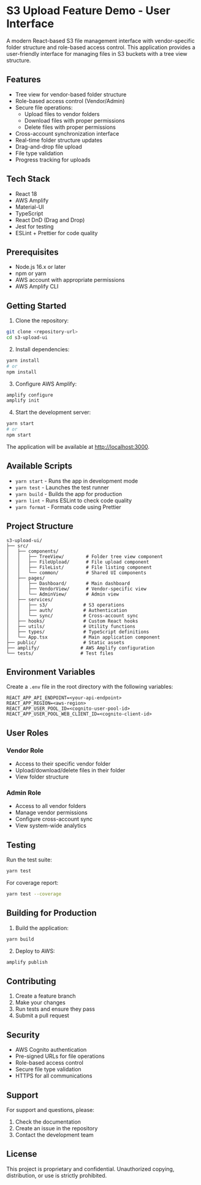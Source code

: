# S3 Upload Feature Demo - User Interface

A modern React-based S3 file management interface with vendor-specific folder structure and role-based access control. This application provides a user-friendly interface for managing files in S3 buckets with a tree view structure.

## Features

- Tree view for vendor-based folder structure
- Role-based access control (Vendor/Admin)
- Secure file operations:
  - Upload files to vendor folders
  - Download files with proper permissions
  - Delete files with proper permissions
- Cross-account synchronization interface
- Real-time folder structure updates
- Drag-and-drop file upload
- File type validation
- Progress tracking for uploads

## Tech Stack

- React 18
- AWS Amplify
- Material-UI
- TypeScript
- React DnD (Drag and Drop)
- Jest for testing
- ESLint + Prettier for code quality

## Prerequisites

- Node.js 16.x or later
- npm or yarn
- AWS account with appropriate permissions
- AWS Amplify CLI

## Getting Started

1. Clone the repository:
```bash
git clone <repository-url>
cd s3-upload-ui
```

2. Install dependencies:
```bash
yarn install
# or
npm install
```

3. Configure AWS Amplify:
```bash
amplify configure
amplify init
```

4. Start the development server:
```bash
yarn start
# or
npm start
```

The application will be available at [http://localhost:3000](http://localhost:3000).

## Available Scripts

- `yarn start` - Runs the app in development mode
- `yarn test` - Launches the test runner
- `yarn build` - Builds the app for production
- `yarn lint` - Runs ESLint to check code quality
- `yarn format` - Formats code using Prettier

## Project Structure

```
s3-upload-ui/
├── src/
│   ├── components/
│   │   ├── TreeView/        # Folder tree view component
│   │   ├── FileUpload/      # File upload component
│   │   ├── FileList/        # File listing component
│   │   └── common/          # Shared UI components
│   ├── pages/
│   │   ├── Dashboard/       # Main dashboard
│   │   ├── VendorView/      # Vendor-specific view
│   │   └── AdminView/       # Admin view
│   ├── services/
│   │   ├── s3/             # S3 operations
│   │   ├── auth/           # Authentication
│   │   └── sync/           # Cross-account sync
│   ├── hooks/              # Custom React hooks
│   ├── utils/              # Utility functions
│   ├── types/              # TypeScript definitions
│   └── App.tsx             # Main application component
├── public/                 # Static assets
├── amplify/               # AWS Amplify configuration
└── tests/                 # Test files
```

## Environment Variables

Create a `.env` file in the root directory with the following variables:

```
REACT_APP_API_ENDPOINT=<your-api-endpoint>
REACT_APP_REGION=<aws-region>
REACT_APP_USER_POOL_ID=<cognito-user-pool-id>
REACT_APP_USER_POOL_WEB_CLIENT_ID=<cognito-client-id>
```

## User Roles

### Vendor Role
- Access to their specific vendor folder
- Upload/download/delete files in their folder
- View folder structure

### Admin Role
- Access to all vendor folders
- Manage vendor permissions
- Configure cross-account sync
- View system-wide analytics

## Testing

Run the test suite:
```bash
yarn test
```

For coverage report:
```bash
yarn test --coverage
```

## Building for Production

1. Build the application:
```bash
yarn build
```

2. Deploy to AWS:
```bash
amplify publish
```

## Contributing

1. Create a feature branch
2. Make your changes
3. Run tests and ensure they pass
4. Submit a pull request

## Security

- AWS Cognito authentication
- Pre-signed URLs for file operations
- Role-based access control
- Secure file type validation
- HTTPS for all communications

## Support

For support and questions, please:
1. Check the documentation
2. Create an issue in the repository
3. Contact the development team

## License

This project is proprietary and confidential. Unauthorized copying, distribution, or use is strictly prohibited.
